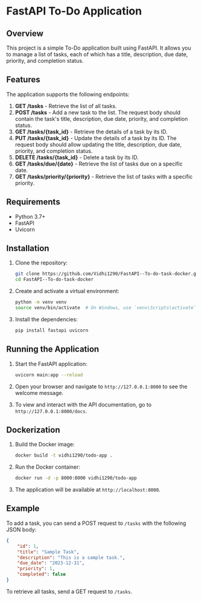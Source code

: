 # FastAPI To-Do Application

## Overview

This project is a simple To-Do application built using FastAPI. It allows you to manage a list of tasks, each of which has a title, description, due date, priority, and completion status.

## Features

The application supports the following endpoints:

1. **GET /tasks** - Retrieve the list of all tasks.
2. **POST /tasks** - Add a new task to the list. The request body should contain the task's title, description, due date, priority, and completion status.
3. **GET /tasks/{task_id}** - Retrieve the details of a task by its ID.
4. **PUT /tasks/{task_id}** - Update the details of a task by its ID. The request body should allow updating the title, description, due date, priority, and completion status.
5. **DELETE /tasks/{task_id}** - Delete a task by its ID.
6. **GET /tasks/due/{date}** - Retrieve the list of tasks due on a specific date.
7. **GET /tasks/priority/{priority}** - Retrieve the list of tasks with a specific priority.

## Requirements

- Python 3.7+
- FastAPI
- Uvicorn

## Installation

1. Clone the repository:
    ```sh
    git clone https://github.com/Vidhi1290/FastAPI--To-do-task-docker.git
    cd FastAPI--To-do-task-docker
    ```

2. Create and activate a virtual environment:
    ```sh
    python -m venv venv
    source venv/bin/activate  # On Windows, use `venv\Scripts\activate`
    ```

3. Install the dependencies:
    ```sh
    pip install fastapi uvicorn
    ```

## Running the Application

1. Start the FastAPI application:
    ```sh
    uvicorn main:app --reload
    ```

2. Open your browser and navigate to `http://127.0.0.1:8000` to see the welcome message.

3. To view and interact with the API documentation, go to `http://127.0.0.1:8000/docs`.

## Dockerization

1. Build the Docker image:
    ```sh
    docker build -t vidhi1290/todo-app .
    ```

2. Run the Docker container:
    ```sh
    docker run -d -p 8000:8000 vidhi1290/todo-app
    ```

3. The application will be available at `http://localhost:8000`.

## Example

To add a task, you can send a POST request to `/tasks` with the following JSON body:
```json
{
    "id": 1,
    "title": "Sample Task",
    "description": "This is a sample task.",
    "due_date": "2023-12-31",
    "priority": 1,
    "completed": false
}
```

To retrieve all tasks, send a GET request to `/tasks`.
